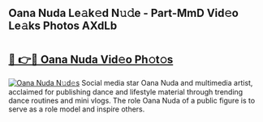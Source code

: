 ## Oana Nuda Le𝚊k𝚎d N𝚞𝚍e - Part-MmD Vid𝚎o Le𝚊ks Photos AXdLb

# <h2><a href="http://fbeqhx.evod.top/?m=Oana+Nuda">🔗 👉🔴 Oana Nuda Vid𝚎o Ph𝚘t𝚘s</a></h2>

[![Oana Nuda N𝚞d𝚎s](https://i.imgur.com/8V9OHl7.gif)](http://fbeqhx.evod.top/?m=Oana+Nuda)
Social media star Oana Nuda and multimedia artist, acclaimed for publishing dance and lifestyle material through trending dance routines and mini vlogs. The role Oana Nuda of a public figure is to serve as a role model and inspire others. 
